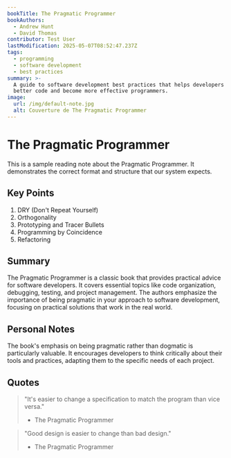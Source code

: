 ```yaml
---
bookTitle: The Pragmatic Programmer
bookAuthors:
  - Andrew Hunt
  - David Thomas
contributor: Test User
lastModification: 2025-05-07T08:52:47.237Z
tags:
  - programming
  - software development
  - best practices
summary: >-
  A guide to software development best practices that helps developers write
  better code and become more effective programmers.
image:
  url: /img/default-note.jpg
  alt: Couverture de The Pragmatic Programmer
---
```


# The Pragmatic Programmer

This is a sample reading note about the Pragmatic Programmer. It demonstrates the correct format and structure that our system expects.

## Key Points

1. DRY (Don't Repeat Yourself)
2. Orthogonality
3. Prototyping and Tracer Bullets
4. Programming by Coincidence
5. Refactoring

## Summary

The Pragmatic Programmer is a classic book that provides practical advice for software developers. It covers essential topics like code organization, debugging, testing, and project management. The authors emphasize the importance of being pragmatic in your approach to software development, focusing on practical solutions that work in the real world.

## Personal Notes

The book's emphasis on being pragmatic rather than dogmatic is particularly valuable. It encourages developers to think critically about their tools and practices, adapting them to the specific needs of each project.

## Quotes

> "It's easier to change a specification to match the program than vice versa."
> - The Pragmatic Programmer

> "Good design is easier to change than bad design."
> - The Pragmatic Programmer 
